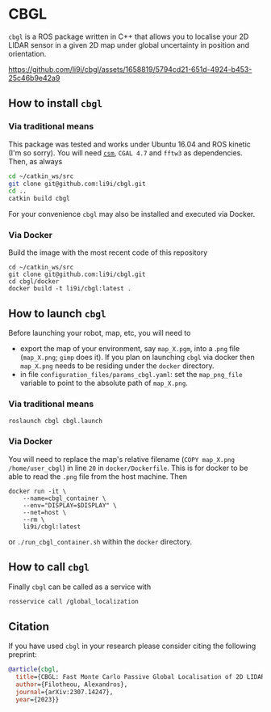 # CBGL

`cbgl` is a ROS package written in C++ that allows you to localise your 2D
LIDAR sensor in a given 2D map under global uncertainty in position and
orientation.

<!--
Click on the image for a brief demo
[![CBGL in Willowgarage](https://img.youtube.com/vi/DkKdxFNJG4g/maxresdefault.jpg)](https://youtu.be/DkKdxFNJG4g)
-->


https://github.com/li9i/cbgl/assets/1658819/5794cd21-651d-4924-b453-25c46b9e42a9

## How to install `cbgl`

### Via traditional means

This package was tested and works under Ubuntu 16.04 and ROS kinetic (I'm so
sorry). You will need [`csm`](https://github.com/AndreaCensi/csm), `CGAL 4.7`
and `fftw3` as dependencies. Then, as always

```sh
cd ~/catkin_ws/src
git clone git@github.com:li9i/cbgl.git
cd ..
catkin build cbgl
```

For your convenience `cbgl` may also be installed and executed via Docker.

### Via Docker


Build the image with the most recent code of this repository

```
cd ~/catkin_ws/src
git clone git@github.com:li9i/cbgl.git
cd cbgl/docker
docker build -t li9i/cbgl:latest .
```


## How to launch `cbgl`

Before launching your robot, map, etc, you will need to

- export the map of your environment, say `map_X.pgm`, into a .`png` file
(`map_X.png`; `gimp` does it). If you plan on launching `cbgl` via docker then
`map_X.png` needs to be residing under the `docker` directory.
-  in file `configuration_files/params_cbgl.yaml`: set the `map_png_file`
variable to point to the absolute path of `map_X.png`.

### Via traditional means

```sh
roslaunch cbgl cbgl.launch
```

### Via Docker

You will need to replace the map's relative filename (`COPY map_X.png /home/user_cbgl`)
in line  `20` in `docker/Dockerfile`. This is for docker to be able to read the
`.png` file from the host machine. Then

```
docker run -it \
    --name=cbgl_container \
    --env="DISPLAY=$DISPLAY" \
    --net=host \
    --rm \
    li9i/cbgl:latest
```
or `./run_cbgl_container.sh` within the `docker` directory.

## How to call `cbgl`

Finally `cbgl` can be called as a service with

```sh
rosservice call /global_localization
```


## Citation
If you have used `cbgl` in your research please consider citing the following preprint:

```bibtex
@article{cbgl,
  title={CBGL: Fast Monte Carlo Passive Global Localisation of 2D LIDAR Sensor},
  author={Filotheou, Alexandros},
  journal={arXiv:2307.14247},
  year={2023}}
